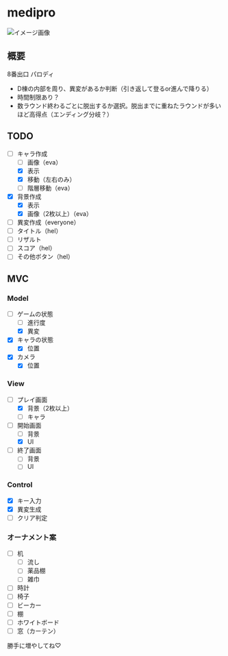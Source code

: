 # medipro
![イメージ画像](https://pbs.twimg.com/media/DxeXVKDU0AAXEtR?format=jpg&name=large)

## 概要
8番出口 パロディ
- D棟の内部を周り、異変があるか判断（引き返して登るor進んで降りる）
- 時間制限あり？
- 数ラウンド終わるごとに脱出するか選択。脱出までに重ねたラウンドが多いほど高得点（エンディング分岐？）


## TODO
- [ ] キャラ作成
  - [ ] 画像（eva）
  - [x] 表示
  - [x] 移動（左右のみ）
  - [ ] 階層移動（eva）
- [x] 背景作成
  - [x] 表示
  - [x] 画像（2枚以上）（eva）
- [ ] 異変作成（everyone）
- [ ] タイトル（hel）
- [ ]  リザルト
  - [ ] スコア（hel）
  - [ ] その他ボタン（hel）

## MVC
### Model
- [ ] ゲームの状態
  - [ ] 進行度
  - [x] 異変
- [x] キャラの状態
  - [x] 位置
- [x] カメラ
  - [x] 位置

### View
- [ ] プレイ画面
  - [x] 背景（2枚以上）
  - [ ] キャラ
- [ ] 開始画面
  - [ ] 背景
  - [x] UI
- [ ] 終了画面
  - [ ] 背景
  - [ ] UI
 
### Control
- [x] キー入力
- [x] 異変生成
- [ ] クリア判定

### オーナメント案
- [ ] 机
  - [ ] 流し
  - [ ] 薬品棚
  - [ ] 雑巾
- [ ] 時計
- [ ] 椅子
- [ ] ビーカー
- [ ] 棚
- [ ] ホワイトボード
- [ ] 窓（カーテン）

勝手に増やしてね♡
